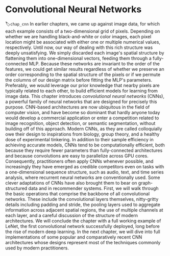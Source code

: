 # Convolutional Neural Networks
:label:`chap_cnn`
In earlier chapters, we came up against image data,
for which each example consists of a two-dimensional grid of pixels.
Depending on whether we are handling black-and-white or color images,
each pixel location might be associated with either
one or multiple numerical values, respectively.
Until now, our way of dealing with this rich structure
was deeply unsatisfying.
We simply discarded each image's spatial structure
by flattening them into one-dimensional vectors, feeding them 
through a fully-connected MLP.
Because these networks are invariant to the order
of the features,
we could get similar results
regardless of whether we preserve an order 
corresponding to the spatial structure of the pixels
or if we permute the columns of our design matrix
before fitting the MLP's parameters.
Preferably, we would leverage our prior knowledge
that nearby pixels are typically related to each other,
to build efficient models for learning from image data. 
This chapter introduces *convolutional neural networks* (CNNs),
a powerful family of neural networks
that are designed for precisely this purpose.
CNN-based architectures are now ubiquitous
in the field of computer vision, 
and have become so dominant
that hardly anyone today would develop
a commercial application or enter a competition
related to image recognition, object detection,
or semantic segmentation,
without building off of this approach.
Modern CNNs, as they are called colloquially
owe their design to inspirations from biology, group theory,
and a healthy dose of experimental tinkering.
In addition to their sample efficiency in achieving accurate models,
CNNs tend to be computationally efficient,
both because they require fewer parameters than fully-connected architectures
and because convolutions are easy to parallelize across GPU cores.
Consequently, practitioners often apply CNNs whenever possible,
and increasingly they have emerged as credible competitors
even on tasks with a one-dimensional sequence structure,
such as audio, text, and time series analysis,
where recurrent neural networks are conventionally used.
Some clever adaptations of CNNs have also brought them to bear
on graph-structured data and in recommender systems.
First, we will walk through the basic operations
that comprise the backbone of all convolutional networks.
These include the convolutional layers themselves,
nitty-gritty details including padding and stride,
the pooling layers used to aggregate information
across adjacent spatial regions,
the use of multiple channels  at each layer,
and a careful discussion of the structure of modern architectures.
We will conclude the chapter with a full working example of LeNet,
the first convolutional network successfully deployed,
long before the rise of modern deep learning.
In the next chapter, we will dive into full implementations
of some popular and comparatively recent CNN architectures
whose designs represent most of the techniques
commonly used by modern practitioners.